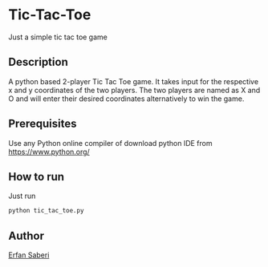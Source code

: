 # Tic-Tac-Toe
Just a simple tic tac toe game 
## Description

A python based 2-player Tic Tac Toe game.
It takes input for the respective x and y coordinates of the two players.
The two players are named as X and O
and will enter their desired coordinates alternatively to win the game.


## Prerequisites

Use any Python online compiler of download python IDE from https://www.python.org/

## How to run

Just run

```sh
python tic_tac_toe.py
```

<!-- ## Screenshots/Demo -->

## Author
[Erfan Saberi](https://github.com/erfansaberi)
